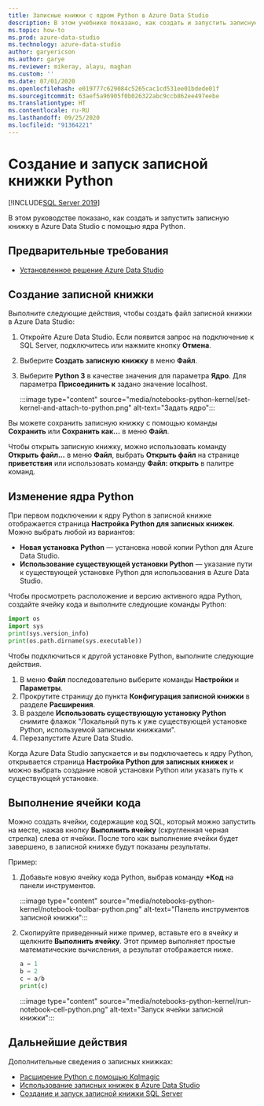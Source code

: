 ```yaml
---
title: Записные книжки с ядром Python в Azure Data Studio
description: В этом учебнике показано, как создать и запустить записную книжку Python.
ms.topic: how-to
ms.prod: azure-data-studio
ms.technology: azure-data-studio
author: garyericson
ms.author: garye
ms.reviewer: mikeray, alayu, maghan
ms.custom: ''
ms.date: 07/01/2020
ms.openlocfilehash: e019777c629084c5265cac1cd531ee01bdede01f
ms.sourcegitcommit: 63aef5a96905f0b026322abc9ccb862ee497eebe
ms.translationtype: HT
ms.contentlocale: ru-RU
ms.lasthandoff: 09/25/2020
ms.locfileid: "91364221"
---
```

# <a name="create-and-run-a-python-notebook"></a>Создание и запуск записной книжки Python

[!INCLUDE[SQL Server 2019](../../includes/applies-to-version/sqlserver2019.md)]

В этом руководстве показано, как создать и запустить записную книжку в Azure Data Studio с помощью ядра Python.

## <a name="prerequisites"></a>Предварительные требования

- [Установленное решение Azure Data Studio](../download-azure-data-studio.md)

## <a name="create-a-notebook"></a>Создание записной книжки

Выполните следующие действия, чтобы создать файл записной книжки в Azure Data Studio:

1. Откройте Azure Data Studio. Если появится запрос на подключение к SQL Server, подключитесь или нажмите кнопку **Отмена**.

1. Выберите **Создать записную книжку** в меню **Файл**.

1. Выберите **Python 3** в качестве значения для параметра **Ядро**. Для параметра **Присоединить к** задано значение localhost.

   :::image type="content" source="media/notebooks-python-kernel/set-kernel-and-attach-to-python.png" alt-text="Задать ядро":::

Вы можете сохранить записную книжку с помощью команды **Сохранить** или **Сохранить как...** в меню **Файл**.

Чтобы открыть записную книжку, можно использовать команду **Открыть файл...** в меню **Файл**, выбрать **Открыть файл** на странице **приветствия** или использовать команду **Файл: открыть** в палитре команд.

## <a name="change-the-python-kernel"></a>Изменение ядра Python

При первом подключении к ядру Python в записной книжке отображается страница **Настройка Python для записных книжек**. Можно выбрать любой из вариантов:

- **Новая установка Python** — установка новой копии Python для Azure Data Studio.
- **Использование существующей установки Python** — указание пути к существующей установке Python для использования в Azure Data Studio.

Чтобы просмотреть расположение и версию активного ядра Python, создайте ячейку кода и выполните следующие команды Python:

```python
import os
import sys
print(sys.version_info)
print(os.path.dirname(sys.executable))
```

Чтобы подключиться к другой установке Python, выполните следующие действия.

1. В меню **Файл** последовательно выберите команды **Настройки** и **Параметры**.
1. Прокрутите страницу до пункта **Конфигурация записной книжки** в разделе **Расширения**.
1. В разделе **Использовать существующую установку Python** снимите флажок "Локальный путь к уже существующей установке Python, используемой записными книжками".
1. Перезапустите Azure Data Studio.

Когда Azure Data Studio запускается и вы подключаетесь к ядру Python, открывается страница **Настройка Python для записных книжек** и можно выбрать создание новой установки Python или указать путь к существующей установке.

## <a name="run-a-code-cell"></a>Выполнение ячейки кода

Можно создать ячейки, содержащие код SQL, который можно запустить на месте, нажав кнопку **Выполнить ячейку** (скругленная черная стрелка) слева от ячейки. После того как выполнение ячейки будет завершено, в записной книжке будут показаны результаты.

Пример:

1. Добавьте новую ячейку кода Python, выбрав команду **+Код** на панели инструментов.

   :::image type="content" source="media/notebooks-python-kernel/notebook-toolbar-python.png" alt-text="Панель инструментов записной книжки":::

1. Скопируйте приведенный ниже пример, вставьте его в ячейку и щелкните **Выполнить ячейку**. Этот пример выполняет простые математические вычисления, а результат отображается ниже.

   ```python
   a = 1
   b = 2
   c = a/b
   print(c)
   ```

   :::image type="content" source="media/notebooks-python-kernel/run-notebook-cell-python.png" alt-text="Запуск ячейки записной книжки":::

## <a name="next-steps"></a>Дальнейшие действия

Дополнительные сведения о записных книжках:

- [Расширение Python с помощью Kqlmagic](./notebooks-kqlmagic.md)
- [Использование записных книжек в Azure Data Studio](./notebooks-guidance.md)
- [Создание и запуск записной книжки SQL Server](./notebooks-sql-kernel.md)
